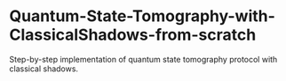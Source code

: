 # Quantum-State-Tomography-with-ClassicalShadows-from-scratch
Step-by-step implementation of quantum state tomography protocol with classical shadows.
